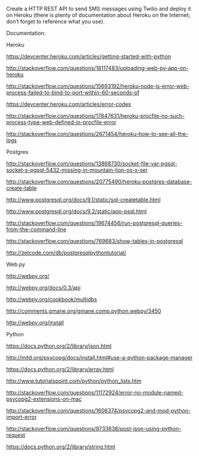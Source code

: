 Create a HTTP REST API to send SMS messages using Twilio and deploy it on Heroku
(there is plenty of documentation about Heroku on the Internet; don’t forget to reference what
you use).

Documentation:

Heroku

https://devcenter.heroku.com/articles/getting-started-with-python

http://stackoverflow.com/questions/18117483/uploading-web-py-app-on-heroku

http://stackoverflow.com/questions/15693192/heroku-node-js-error-web-process-failed-to-bind-to-port-within-60-seconds-of

https://devcenter.heroku.com/articles/error-codes

http://stackoverflow.com/questions/17847631/heroku-procfile-no-such-process-type-web-defined-in-procfile-error

http://stackoverflow.com/questions/2671454/heroku-how-to-see-all-the-logs

Postgres

http://stackoverflow.com/questions/13868730/socket-file-var-pgsql-socket-s-pgsql-5432-missing-in-mountain-lion-os-x-ser

http://stackoverflow.com/questions/20775490/heroku-postgres-database-create-table

http://www.postgresql.org/docs/9.1/static/sql-createtable.html

http://www.postgresql.org/docs/9.2/static/app-psql.html

http://stackoverflow.com/questions/19674456/run-postgresql-queries-from-the-command-line

http://stackoverflow.com/questions/769683/show-tables-in-postgresql

http://zetcode.com/db/postgresqlpythontutorial/

Web.py

http://webpy.org/

http://webpy.org/docs/0.3/api

http://webpy.org/cookbook/multidbs

http://comments.gmane.org/gmane.comp.python.webpy/3450

http://webpy.org/install

Python

https://docs.python.org/2/library/json.html

http://initd.org/psycopg/docs/install.html#use-a-python-package-manager

https://docs.python.org/2/library/array.html

http://www.tutorialspoint.com/python/python_lists.htm

http://stackoverflow.com/questions/11172924/error-no-module-named-psycopg2-extensions-on-mac

http://stackoverflow.com/questions/1606374/psycopg2-and-mod-python-import-error

http://stackoverflow.com/questions/9733638/post-json-using-python-request

https://docs.python.org/2/library/string.html